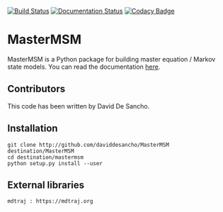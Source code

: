 [![Build Status](https://travis-ci.org/daviddesancho/MasterMSM.svg?branch=develop)](https://travis-ci.org/daviddesancho/MasterMSM)
[![Documentation Status](https://readthedocs.org/projects/mastermsm/badge/?version=develop)](https://mastermsm.readthedocs.io/en/develop/?badge=develop)
[![Codacy Badge](https://api.codacy.com/project/badge/Grade/facdc755bf3c4c269f55738117db4c38)](https://www.codacy.com/app/daviddesancho/MasterMSM?utm_source=github.com&amp;utm_medium=referral&amp;utm_content=daviddesancho/MasterMSM&amp;utm_campaign=Badge_Grade)

MasterMSM
=========
MasterMSM is a Python package for building master equation / Markov state models.
You can read the documentation [here](https://mastermsm.readthedocs.io).

Contributors
------------
This code has been written by David De Sancho.

Installation
------------
    git clone http://github.com/daviddesancho/MasterMSM destination/MasterMSM
    cd destination/mastermsm
    python setup.py install --user

External libraries
------------------
    mdtraj : https://mdtraj.org
